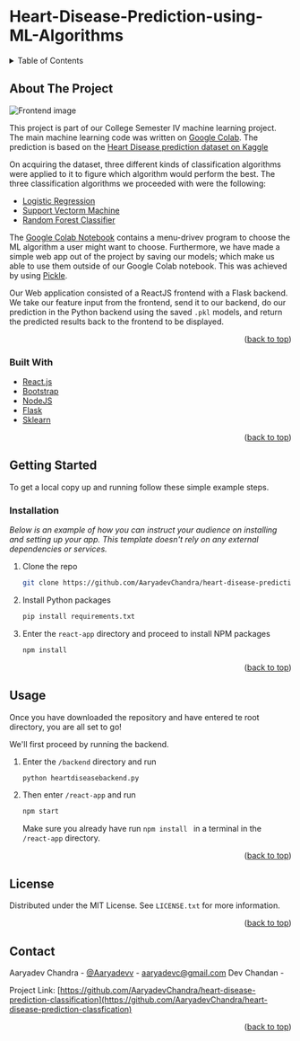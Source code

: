 # Heart-Disease-Prediction-using-ML-Algorithms


<div id="top"></div>
<!--
*** Thanks for checking out the Best-README-Template. If you have a suggestion
*** that would make this better, please fork the repo and create a pull request
*** or simply open an issue with the tag "enhancement".
*** Don't forget to give the project a star!
*** Thanks again! Now go create something AMAZING! :D
-->




<!-- PROJECT LOGO -->
<!-- <br />
<div align="center">
  <a href="https://github.com/othneildrew/Best-README-Template">
    <img src="https://imgur.com/UNOxdW7" alt="Logo" width="80" height="80">
  </a>

  <h3 align="center">Best-README-Template</h3>

  <p align="center">
    An awesome README template to jumpstart your projects!
    <br />
    <a href="https://github.com/othneildrew/Best-README-Template"><strong>Explore the docs »</strong></a>
    <br />
    <br />
    <a href="https://github.com/othneildrew/Best-README-Template">View Demo</a>
    ·
    <a href="https://github.com/othneildrew/Best-README-Template/issues">Report Bug</a>
    ·
    <a href="https://github.com/othneildrew/Best-README-Template/issues">Request Feature</a>
  </p>
</div> -->



<!-- TABLE OF CONTENTS -->
<details>
  <summary>Table of Contents</summary>
  <ol>
    <li>
      <a href="#about-the-project">About The Project</a>
      <ul>
        <li><a href="#built-with">Built With</a></li>
      </ul>
    </li>
    <li>
      <a href="#getting-started">Getting Started</a>
      <ul>
        <li><a href="#prerequisites">Prerequisites</a></li>
        <li><a href="#installation">Installation</a></li>
      </ul>
    </li>
    <li><a href="#usage">Usage</a></li>
    <li><a href="#license">License</a></li>
    <li><a href="#contact">Contact</a></li>
  </ol>
</details>



<!-- ABOUT THE PROJECT -->
## About The Project

![Frontend image](https://imgur.com/a/Zza9AWo.png)

This project is part of our College Semester IV machine learning project. The main machine learning code was written on [Google Colab](https://colab.research.google.com/drive/1splSxv4lArjGC1WXJCuVhGfMKn-HQBZ4?authuser=1#scrollTo=znFNntxszpUw&uniqifier=1). The prediction is based on the [Heart Disease prediction dataset on Kaggle](https://www.kaggle.com/datasets/sumaiyatasmeem/heart-disease-classification-dataset)

On acquiring the dataset, three different kinds of classification algorithms were applied to it to figure which algorithm would perform the best. The three classification algorithms we proceeded with were the following:

* [Logistic Regression](https://towardsdatascience.com/logistic-regression-detailed-overview-46c4da4303bc)
* [Support Vectorm Machine](https://www.javatpoint.com/machine-learning-support-vector-machine-algorithm)
* [Random Forest Classifier](https://www.javatpoint.com/machine-learning-random-forest-algorithm)

The [Google Colab Notebook](https://colab.research.google.com/drive/1splSxv4lArjGC1WXJCuVhGfMKn-HQBZ4?authuser=1#scrollTo=znFNntxszpUw&uniqifier=1) contains a menu-drivev program to choose the ML algorithm a user might want to choose. Furthermore, we have made a simple web app out of the project by saving our models; which make us able to use them outside of our Google Colab notebook. This was achieved by using [Pickle](https://practicaldatascience.co.uk/machine-learning/how-to-save-and-load-machine-learning-models-using-pickle). 

Our Web application consisted of a ReactJS frontend with a Flask backend. We take our feature input from the frontend, send it to our backend, do our prediction in the Python backend using the saved `.pkl` models, and return the predicted results back to the frontend to be displayed.


<p align="right">(<a href="#top">back to top</a>)</p>



### Built With

* [React.js](https://reactjs.org/)
* [Bootstrap](https://getbootstrap.com)
* [NodeJS](https://nodejs.com)
* [Flask](https://flask.palletsprojects.com/en/2.1.x/)
* [Sklearn](https://scikit-learn.org/stable/)

<p align="right">(<a href="#top">back to top</a>)</p>



<!-- GETTING STARTED -->
## Getting Started
To get a local copy up and running follow these simple example steps.

### Installation

_Below is an example of how you can instruct your audience on installing and setting up your app. This template doesn't rely on any external dependencies or services._

1. Clone the repo
   ```sh
   git clone https://github.com/AaryadevChandra/heart-disease-prediction-classfication.git
   ```
2. Install Python packages
   ```sh
   pip install requirements.txt
   ```
3. Enter the `react-app` directory and proceed to install NPM packages
   ```sh
   npm install
   ```

<p align="right">(<a href="#top">back to top</a>)</p>



<!-- USAGE EXAMPLES -->
## Usage

Once you have downloaded the repository and have entered te root directory, you are all set to go!

We'll first proceed by running the backend.

1. Enter the `/backend` directory and run
    ```sh
    python heartdiseasebackend.py
    ```
2. Then enter `/react-app` and run 
    ```sh 
    npm start
    ```
    Make sure you already have run ```npm install ``` in a terminal in the `/react-app` directory.
    
   

<p align="right">(<a href="#top">back to top</a>)</p>




<!-- LICENSE -->
## License

Distributed under the MIT License. See `LICENSE.txt` for more information.

<p align="right">(<a href="#top">back to top</a>)</p>



<!-- CONTACT -->
## Contact

Aaryadev Chandra - [@Aaryadevv](https://twitter.com/Aaryadevv) - aaryadevc@gmail.com
Dev Chandan - 

Project Link: [https://github.com/AaryadevChandra/heart-disease-prediction-classification](https://github.com/AaryadevChandra/heart-disease-prediction-classfication)

<p align="right">(<a href="#top">back to top</a>)</p>
